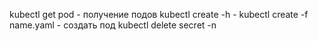 kubectl get pod - получение подов
kubectl create -h - 
kubectl create -f name.yaml - создать под
kubectl delete secret <secret-name> -n <namespace>
